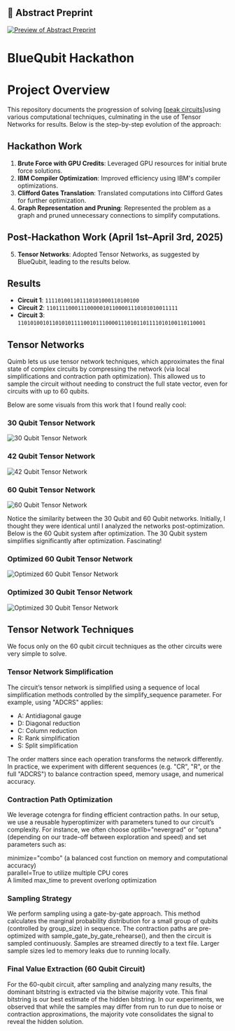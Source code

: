 ## 📄 Abstract Preprint

[![Preview of Abstract Preprint](abstract_preview.png)](abstract_preprint.pdf)


# BlueQubit Hackathon
# Project Overview

This repository documents the progression of solving [[peak circuits](https://arxiv.org/abs/2404.14493)]using various computational techniques, culminating in the use of Tensor Networks for results. Below is the step-by-step evolution of the approach:

## Hackathon Work
1. **Brute Force with GPU Credits**: Leveraged GPU resources for initial brute force solutions.
2. **IBM Compiler Optimization**: Improved efficiency using IBM's compiler optimizations.
3. **Clifford Gates Translation**: Translated computations into Clifford Gates for further optimization.
4. **Graph Representation and Pruning**: Represented the problem as a graph and pruned unnecessary connections to simplify computations.

## Post-Hackathon Work (April 1st–April 3rd, 2025)
5. **Tensor Networks**: Adopted Tensor Networks, as suggested by BlueQubit, leading to the results below.

## Results

- **Circuit 1**: `111101001101110101000110100100`  
- **Circuit 2**: `110111100011100000101100001110101010011111`  
- **Circuit 3**: `110101001011010101111001011100001110101101111010100110110001`  

## Tensor Networks

Quimb lets us use tensor network techniques, which approximates the final state of complex circuits by compressing the network (via local simplifications and contraction path optimization). This allowed us to sample the circuit without needing to construct the full state vector, even for circuits with up to 60 qubits.

Below are some visuals from this work that I found really cool:

### 30 Qubit Tensor Network

![30 Qubit Tensor Network](/tensor_networks/tensor_network_graphs/30qubit_tensor_network.png)

### 42 Qubit Tensor Network

![42 Qubit Tensor Network](/tensor_networks/tensor_network_graphs/42qubit_tensor_network.png)

### 60 Qubit Tensor Network

![60 Qubit Tensor Network](/tensor_networks/tensor_network_graphs/60qubit_tensor_network.png)

Notice the similarity between the 30 Qubit and 60 Qubit networks. Initially, I thought they were identical until I analyzed the networks post-optimization. Below is the 60 Qubit system after optimization. The 30 Qubit system simplifies significantly after optimization. Fascinating!

### Optimized 60 Qubit Tensor Network

![Optimized 60 Qubit Tensor Network](/parameter_tuning_graphs/ADCRS.png)

### Optimized 30 Qubit Tensor Network

![Optimized 30 Qubit Tensor Network](/parameter_tuning_graphs/ADCRS_30.png)

## Tensor Network Techniques

We focus only on the 60 qubit circuit techniques as the other circuits were very simple to solve.

### Tensor Network Simplification

The circuit’s tensor network is simplified using a sequence of local simplification methods controlled by the simplify_sequence parameter. For example, using "ADCRS" applies:

- A: Antidiagonal gauge
- D: Diagonal reduction
- C: Column reduction
- R: Rank simplification
- S: Split simplification

The order matters since each operation transforms the network differently. In practice, we experiment with different sequences (e.g. "CR", "R", or the full "ADCRS") to balance contraction speed, memory usage, and numerical accuracy.

### Contraction Path Optimization

We leverage cotengra for finding efficient contraction paths. In our setup, we use a reusable hyperoptimizer with parameters tuned to our circuit’s complexity. For instance, we often choose optlib="nevergrad" or "optuna" (depending on our trade-off between exploration and speed) and set parameters such as:

minimize="combo" (a balanced cost function on memory and computational accuracy)  
parallel=True to utilize multiple CPU cores  
A limited max_time to prevent overlong optimization  

### Sampling Strategy

We perform sampling using a gate-by-gate approach. This method calculates the marginal probability distribution for a small group of qubits (controlled by group_size) in sequence. The contraction paths are pre-optimized with sample_gate_by_gate_rehearse(), and then the circuit is sampled continuously.
Samples are streamed directly to a text file. Larger sample sizes led to memory leaks due to running locally.

### Final Value Extraction (60 Qubit Circuit)

For the 60-qubit circuit, after sampling and analyzing many results, the dominant bitstring is extracted via the bitwise majority vote. This final bitstring is our best estimate of the hidden bitstring. In our experiments, we observed that while the samples may differ from run to run due to noise or contraction approximations, the majority vote consolidates the signal to reveal the hidden solution.
